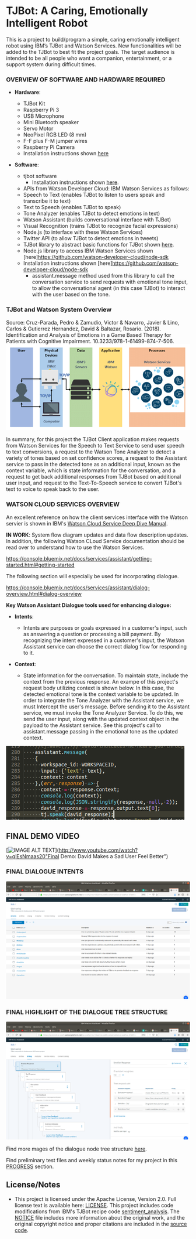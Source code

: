 # TJBot: A Caring, Emotionally Intelligent Robot

This is a project to build/program a simple, caring emotionally intelligent robot using IBM’s TJBot and Watson Services. New functionalities will be added to the TJBot to best fit the project goals. The target audience is intended to be all people who want a companion, entertainment, or a support system during difficult times.

### OVERVIEW OF SOFTWARE AND HARDWARE REQUIRED

* **Hardware**: 
  * TJBot Kit
  * Raspberry Pi 3
  * USB Microphone
  * Mini Bluetooth speaker
  * Servo Motor
  * NeoPixel RGB LED (8 mm)
  * F-F plus F-M jumper wires
  * Raspberry Pi Camera
  * Installation instructions shown [here](https://github.com/ibmtjbot/tjbot)
  
* **Software**:  
  * tjbot software
    * Installation instructions shown [here](https://github.com/ibmtjbot/tjbot). 
  * APIs from Watson Developer Cloud: IBM Watson Services as follows: 
  * Speech to Text (enables TJBot to listen to users speak and transcribe it to text)
  * Text to Speech (enables TJBot to speak)
  * Tone Analyzer (enables TJBot to detect emotions in text)
  * Watson Assistant (builds conversational interface with TJBot)
  * Visual Recognition (trains TJBot to recognize facial expressions) 
  * Node.js (to interface with these Watson Services)
  * Twitter API (to allow TJBot to detect emotions in tweets)
  * TJBot library to abstract basic functions for TJBot shown [here](https://github.com/ibmtjbot/tjbotlib). 
  * Node.js library to access IBM Watson Services shown [here]https://github.com/watson-developer-cloud/node-sdk
  * Installation instructions shown [here]https://github.com/watson-developer-cloud/node-sdk
    * assistant.message method used from this library to call the conversation service to send requests with emotional tone input, to allow the conversational agent (in this case TJBot) to interact with the user based on the tone. 

### TJBot and Watson System Overview

Source: Cruz-Parada, Pedro & Zamudio, Victor & Navarro, Javier & Lino, Carlos & Gutierrez Hernandez, David & Baltazar, Rosario. (2018). Identification and Analysis of Emotions in a Game Based Therapy for Patients with Cognitive Impairment. 10.3233/978-1-61499-874-7-506. 
![](references/tjbotWatson.png)


In summary, for this project the TJBot Client application makes requests from Watson Services for the Speech to Text Service to send user speech to text conversions, a request to the Watson Tone Analyzer to detect a variety of tones based on set confidence scores, a request to the Assistant service to pass in the detected tone as an additional input, known as the context variable, which is state information for the conversation, and a request to get back additional responses from TJBot based on additional user input, and request to the Text-To-Speech service to convert TJBot's text to voice to speak back to the user. 

### WATSON CLOUD SERVICES OVERVIEW

An excellent reference on how the client services interface with the Watson servier is shown in IBM's [Watson Cloud Service Deep Dive Manual](https://github.com/vnoelifant/tjbot-caring/blob/master/references/wcs_deepdive.pdf). 



 **IN WORK**: System flow diagram updates and data flow description updates. 
In addition, the following Watson CLoud Service documentation should be read over to understand how to use the Watson Services. 

https://console.bluemix.net/docs/services/assistant/getting-started.html#getting-started

The following section will especially be used for incorporating dialogue. 

https://console.bluemix.net/docs/services/assistant/dialog-overview.html#dialog-overview


**Key Watson Assistant Dialogue tools used for enhancing dialogue:**

  * **Intents**:
    * Intents are purposes or goals expressed in a customer's input, such as answering a question or processing a bill payment. By recognizing the intent expressed in a customer's input, the Watson Assistant service can choose the correct dialog flow for responding to it.

  * **Context**:
    * State information for the conversation. To maintain state, include the context from the previous response. An exampe of this project's request body utilizing context is shown below. In this case, the detected emotional tone is the context variable to be updated.  In order to integrate the Tone Analyzer with the Assistant service, we must Intercept the user's message. Before sending it to the Assistant service, we must invoke the Tone Analyzer Service. To do this, we send the user input, along with the updated context object in the payload to the Assistant service. See this project's call to assistant.message passing in the emotional tone as the updated context. 

![](references/context_code.png)
 


## FINAL DEMO VIDEO
 [![IMAGE ALT TEXT](http://img.youtube.com/vi/qlEsNmaas20/0.jpg)](http://www.youtube.com/watch?v=qlEsNmaas20"Final Demo: David Makes a Sad User Feel Better")



### FINAL DIALOGUE INTENTS

![](screenshots/Final_Demo/sadToHappyDialogue_intents.png)

### FINAL HIGHLIGHT OF THE DIALOGUE TREE STRUCTURE

![](screenshots/Final_Demo/sadToHappyDialogue_3.png)

 Find more mages of the dialogue node tree structure [here](https://github.com/vnoelifant/tjbot-caring/tree/master/screenshots). 

 Find preliminary test files and weekly status notes for my project in this [PROGRESS](https://github.com/vnoelifant/tjbot-caring/blob/master/PROGRESS.md) section.


## License/Notes
 * This project is licensed under the Apache License, Version 2.0. Full license text is available here: [LICENSE](./LICENSE.txt). This project includes code modifications from IBM's TJBot recipe code [sentiment_analysis](https://github.com/ibmtjbot/tjbot/blob/master/recipes/sentiment_analysis/sentiment.js). The [NOTICE](./NOTICE.txt) file includes more information about the original work, and the original copyright notice and proper citations are included in the [source code](./tj_human_interact.js). 
